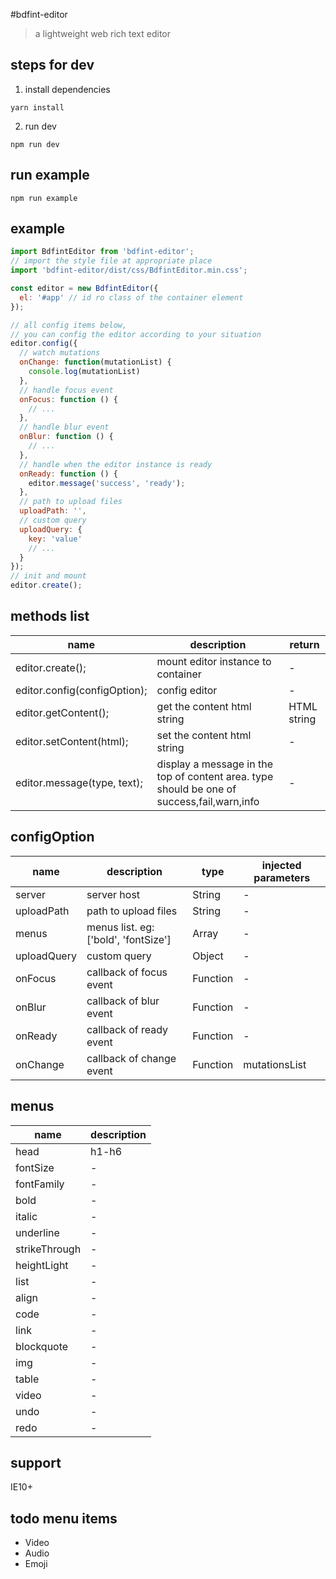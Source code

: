 #bdfint-editor

> a lightweight web rich text editor

## steps for dev

1. install dependencies
```
yarn install
```

2. run dev
```
npm run dev
```

## run example
```
npm run example
```

## example
```javascript
import BdfintEditor from 'bdfint-editor';
// import the style file at appropriate place
import 'bdfint-editor/dist/css/BdfintEditor.min.css';

const editor = new BdfintEditor({
  el: '#app' // id ro class of the container element
});

// all config items below,
// you can config the editor according to your situation
editor.config({
  // watch mutations
  onChange: function(mutationList) {
    console.log(mutationList)
  },
  // handle focus event
  onFocus: function () {
    // ...
  },
  // handle blur event
  onBlur: function () {
    // ...
  },
  // handle when the editor instance is ready
  onReady: function () {
    editor.message('success', 'ready');
  },
  // path to upload files
  uploadPath: '',
  // custom query
  uploadQuery: {
    key: 'value'
    // ...
  }
});
// init and mount
editor.create();
```

## methods list
| name        | description   |  return |
| --------   | -----  | ---- |
| editor.create(); | mount editor instance to container | - |
| editor.config(configOption); | config editor | - |
| editor.getContent(); | get the content html string | HTML string |
| editor.setContent(html); | set the content html string | - |
| editor.message(type, text); | display a message in the top of content area. type should be one of success,fail,warn,info | - |


## configOption
| name        | description   |  type | injected parameters
| --------   | -----  | ---- | ---- |
| server | server host | String | - |
| uploadPath | path to upload files | String | - |
| menus | menus list. eg: ['bold', 'fontSize'] | Array | - |
| uploadQuery | custom query | Object | - |
| onFocus | callback of focus event | Function | - |
| onBlur | callback of blur event | Function | - |
| onReady | callback of ready event | Function | - |
| onChange | callback of change event | Function | mutationsList |

## menus
| name        | description   |
| --------   | -----  |
| head | h1-h6 |
| fontSize | - |
| fontFamily | - |
| bold | - |
| italic | - |
| underline | - |
| strikeThrough | - |
| heightLight | - |
| list | - |
| align | - |
| code | - |
| link | - |
| blockquote | - |
| img | - |
| table | - |
| video | - |
| undo | - |
| redo | - |

## support
IE10+

## todo menu items
- Video
- Audio
- Emoji